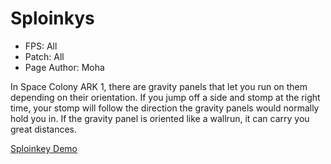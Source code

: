 # Sploinkys
- FPS: All
- Patch: All
- Page Author: Moha


In Space Colony ARK 1, there are gravity panels that let you run on them depending on their orientation. If you jump off a side and stomp at the right time, your stomp will follow the direction the gravity panels would normally hold you in. If the gravity panel is oriented like a wallrun, it can carry you great distances.

[Sploinkey Demo](https://github.com/user-attachments/assets/de5e56e9-0017-41fe-98b7-967833557098)

